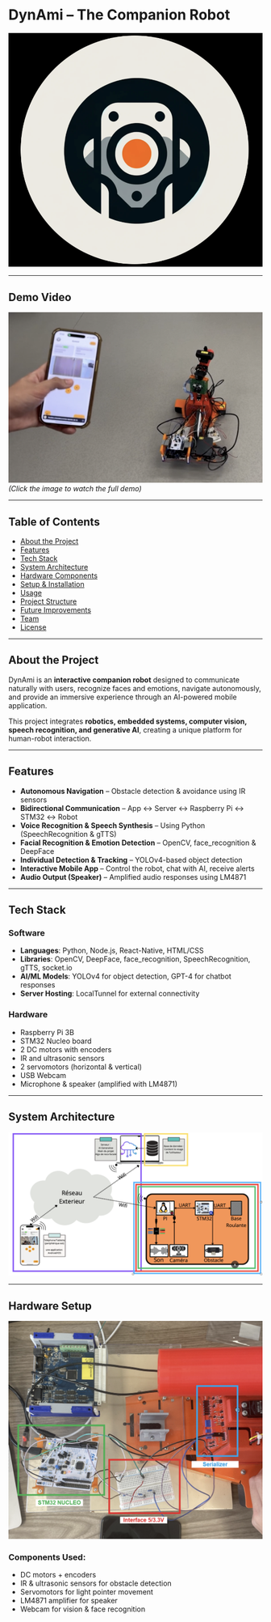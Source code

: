 # DynAmi – The Companion Robot

![DynAmi Logo](./images/logo.png) <!-- Replace with your logo -->

---

## Demo Video
[![Watch the Demo](./images/demo_thumbnail.png)](./assets/Dynami_compressed.mp4)  
*(Click the image to watch the full demo)*

---

## Table of Contents
- [About the Project](#about-the-project)
- [Features](#features)
- [Tech Stack](#tech-stack)
- [System Architecture](#system-architecture)
- [Hardware Components](#hardware-components)
- [Setup & Installation](#setup--installation)
- [Usage](#usage)
- [Project Structure](#project-structure)
- [Future Improvements](#future-improvements)
- [Team](#team)
- [License](#license)

---

## About the Project
DynAmi is an **interactive companion robot** designed to communicate naturally with users, recognize faces and emotions, navigate autonomously, and provide an immersive experience through an AI-powered mobile application.

This project integrates **robotics, embedded systems, computer vision, speech recognition, and generative AI**, creating a unique platform for human-robot interaction.

---

## Features
- **Autonomous Navigation** – Obstacle detection & avoidance using IR sensors  
- **Bidirectional Communication** – App ↔ Server ↔ Raspberry Pi ↔ STM32 ↔ Robot  
- **Voice Recognition & Speech Synthesis** – Using Python (SpeechRecognition & gTTS)  
- **Facial Recognition & Emotion Detection** – OpenCV, face_recognition & DeepFace  
- **Individual Detection & Tracking** – YOLOv4-based object detection  
- **Interactive Mobile App** – Control the robot, chat with AI, receive alerts  
- **Audio Output (Speaker)** – Amplified audio responses using LM4871  

---

## Tech Stack

### Software
- **Languages**: Python, Node.js, React-Native, HTML/CSS
- **Libraries**: OpenCV, DeepFace, face_recognition, SpeechRecognition, gTTS, socket.io  
- **AI/ML Models**: YOLOv4 for object detection, GPT-4 for chatbot responses  
- **Server Hosting**: LocalTunnel for external connectivity  

### Hardware
- Raspberry Pi 3B  
- STM32 Nucleo board  
- 2 DC motors with encoders  
- IR and ultrasonic sensors  
- 2 servomotors (horizontal & vertical)  
- USB Webcam  
- Microphone & speaker (amplified with LM4871)  

---

## System Architecture
![System Architecture](./images/system_architecture.png) <!-- Add your figure -->

---

## Hardware Setup
![Wiring Diagram](./images/wiring.png) <!-- Add your wiring diagram -->

### Components Used:
- DC motors + encoders  
- IR & ultrasonic sensors for obstacle detection  
- Servomotors for light pointer movement  
- LM4871 amplifier for speaker  
- Webcam for vision & face recognition 

